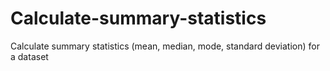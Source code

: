 # Calculate-summary-statistics
Calculate summary statistics (mean, median, mode, standard deviation) for a dataset

